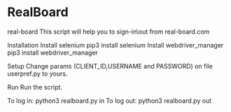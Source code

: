 # RealBoard
real-board
This script will help you to sign-in\out from real-board.com

Installation
Install selenium pip3 install selenium
Install webdriver_manager pip3 install webdriver_manager

Setup
Change params (CLIENT_ID,USERNAME and PASSWORD) on file userpref.py to yours.

Run
Run the script.

To log in: python3 realboard.py in
To log out: python3 realboard.py out
